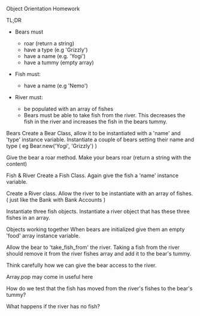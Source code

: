 Object Orientation Homework

TL;DR

 - Bears must
   - roar (return a string)
   - have a type (e.g 'Grizzly')
   - have a name (e.g. 'Yogi')
   - have a tummy (empty array)

- Fish must:
  - have a name (e.g 'Nemo')

- River must:
  - be populated with an array of fishes
  - Bears must be able to take fish from the river. This decreases the fish in the river and increases the fish in the bears tummy.

Bears
Create a Bear Class, allow it to be instantiated with a 'name' and 'type' instance variable. Instantiate a couple of bears setting their name and type ( eg Bear.new('Yogi', 'Grizzly') )

Give the bear a roar method. Make your bears roar (return a string with the content)

Fish & River
Create a Fish Class. Again give the fish a 'name' instance variable.

Create a River class. Allow the river to be instantiate with an array of fishes. ( just like the Bank with Bank Accounts )

Instantiate three fish objects. Instantiate a river object that has these three fishes in an array.

Objects working together
When bears are initialized give them an empty 'food' array instance variable.

Allow the bear to 'take_fish_from' the river. Taking a fish from the river should remove it from the river fishes array and add it to the bear's tummy.

Think carefully how we can give the bear access to the river.

Array.pop may come in useful here

How do we test that the fish has moved from the river's fishes to the bear's tummy?

What happens if the river has no fish?